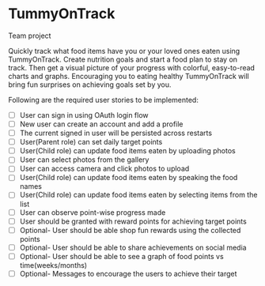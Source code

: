 # TummyOnTrack
Team project

Quickly track what food items have you or your loved ones eaten using TummyOnTrack. Create nutrition goals and start a food plan to stay on track. Then get a visual picture of your progress with colorful, easy-to-read charts and graphs. Encouraging you to eating healthy TummyOnTrack will bring fun surprises on achieving goals set by you.

Following are the required user stories to be implemented:

- [ ]	User can sign in using OAuth login flow
- [ ]	New user can create an account and add a profile
- [ ]	The current signed in user will be persisted across restarts
- [ ]	User(Parent role) can set daily target points
- [ ]	User(Child role) can update food items eaten by uploading photos
   - [ ]	User can select photos from the gallery
   - [ ]	User can access camera and click photos to upload
- [ ]	User(Child role) can update food items eaten by speaking the food names
- [ ]	User(Child role) can update food items eaten by selecting items from the list
- [ ]	User can observe point-wise progress made
- [ ]	User should be granted with reward points for achieving target points
- [ ]	Optional- User should be able shop fun rewards using the collected points
- [ ]	Optional- User should be able to share achievements on social media
- [ ]	Optional- User should be able to see a graph of food points vs time(weeks/months)
- [ ]	Optional- Messages to encourage the users to achieve their target
